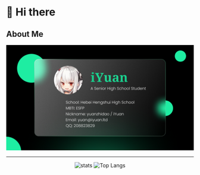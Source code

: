 # 👋 Hi there

## About Me

![card-info](https://raw.githubusercontent.com/yuanzhidao/yuanzhidao/main/assets/img/card-info.png)

---

<div align="center">
<img src="https://github-readme-stats.vercel.app/api?username=yuanzhidao&count_private=true&show_icons=true&include_all_commits=true" alt="stats" height="185px" />
<img src="https://github-readme-stats.vercel.app/api/top-langs/?username=yuanzhidao&layout=compact&langs_count=8" alt="Top Langs" height="185px" />
</div>
